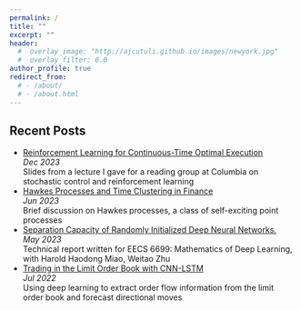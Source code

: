 ```yaml
---
permalink: /
title: ""
excerpt: ""
header:
  #  overlay_image: "http://ajcutuli.github.io/images/newyork.jpg"
  #  overlay_filter: 0.0
author_profile: true
redirect_from: 
  # - /about/
  # - /about.html 
---
```


<!-- ## About
I'm currently employed at Citigroup as a quantitative analyst  within the credit algorithmic trading business. Previously, as a graduate student at Columbia University, I researched applications of Bayesian statistics in population dynamics under the supervision of [Upmanu Lall](https://search.asu.edu/profile/4823918) and [Michael J. Puma](https://people.climate.columbia.edu/users/profile/michael-joseph-puma). As an undergraduate at UCLA, I studied advances in machine learning for market microstrure under the mentorship of [Moritz Voss](https://sites.google.com/view/moritzvoss). -->

## Recent Posts
* [Reinforcement Learning for Continuous-Time Optimal Execution](/files/CTRL_Optimal_Execution.pdf)<br>
*Dec 2023*<br>
Slides from a lecture I gave for a reading group at Columbia on stochastic control and reinforcement learning
* [Hawkes Processes and Time Clustering in Finance](/Hawkes/)<br>
*Jun 2023*<br>
Brief discussion on Hawkes processes, a class of self-exciting point processes
* [Separation Capacity of Randomly Initialized Deep Neural Networks.](/files/Separation_Capacity.pdf)<br>
*May 2023*<br>
Technical report written for EECS 6699: Mathematics of Deep Learning, with Harold Haodong Miao, Weitao Zhu
* [Trading in the Limit Order Book with CNN-LSTM](/OrderBookDeepLearning/)<br>
*Jul 2022*<br>
Using deep learning to extract order flow information from the limit order book and forecast directional moves<br>


